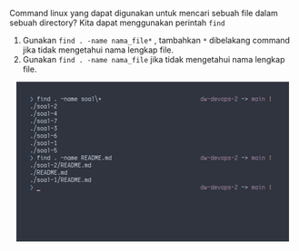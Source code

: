 Command linux yang dapat digunakan untuk mencari sebuah file dalam sebuah directory?
Kita dapat menggunakan perintah <code>find</code>

1. Gunakan <code>find . -name nama_file\*</code> , tambahkan <code>\*</code> dibelakang command jika tidak mengetahui nama lengkap file.
2. Gunakan <code>find . -name nama_file</code> jika tidak mengetahui nama lengkap file.

<p align="center">
  <img src="/soal-3/soal-3.png">
</p>